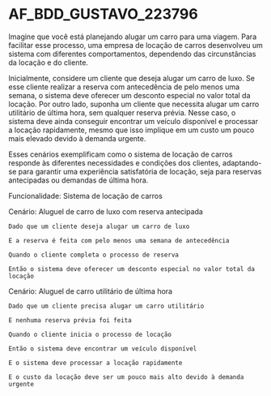 # AF_BDD_GUSTAVO_223796

Imagine que você está planejando alugar um carro para uma viagem. Para facilitar esse processo, uma empresa de locação de carros desenvolveu um sistema com diferentes comportamentos, dependendo das circunstâncias da locação e do cliente.

Inicialmente, considere um cliente que deseja alugar um carro de luxo. Se esse cliente realizar a reserva com antecedência de pelo menos uma semana, o sistema deve oferecer um desconto especial no valor total da locação. Por outro lado, suponha um cliente que necessita alugar um carro utilitário de última hora, sem qualquer reserva prévia. Nesse caso, o sistema deve ainda conseguir encontrar um veículo disponível e processar a locação rapidamente, mesmo que isso implique em um custo um pouco mais elevado devido à demanda urgente.

Esses cenários exemplificam como o sistema de locação de carros responde às diferentes necessidades e condições dos clientes, adaptando-se para garantir uma experiência satisfatória de locação, seja para reservas antecipadas ou demandas de última hora.


Funcionalidade: Sistema de locação de carros

  Cenário: Aluguel de carro de luxo com reserva antecipada
  
    Dado que um cliente deseja alugar um carro de luxo
    
    E a reserva é feita com pelo menos uma semana de antecedência
    
    Quando o cliente completa o processo de reserva
    
    Então o sistema deve oferecer um desconto especial no valor total da locação

  Cenário: Aluguel de carro utilitário de última hora
  
    Dado que um cliente precisa alugar um carro utilitário
    
    E nenhuma reserva prévia foi feita
    
    Quando o cliente inicia o processo de locação
    
    Então o sistema deve encontrar um veículo disponível
    
    E o sistema deve processar a locação rapidamente
    
    E o custo da locação deve ser um pouco mais alto devido à demanda urgente


